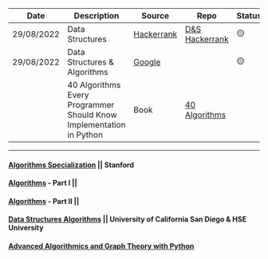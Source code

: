 
|Date |Description|Source|Repo  |Status|
|---- | --------- |------|------|------|
|29/08/2022| Data Structures|[Hackerrank](https://www.hackerrank.com/domains/data-structures) |[D&S Hackerrank](./Data_Structures_Hackerrank) |🟡|
|29/08/2022| Data Structures & Algorithms |[Google](https://techdevguide.withgoogle.com/paths/data-structures-and-algorithms) | |🟡|
| |  40 Algorithms Every Programmer Should Know Implementation in Python | Book  |[40 Algorithms](./40_Algorithms_Every_Programmer_Should_Know)|||  

----
#### [Algorithms Specialization](https://www.coursera.org/specializations/algorithms) || Stanford 
#### [Algorithms](https://www.coursera.org/learn/algorithms-part1) - Part I || 
#### [Algorithms](https://www.coursera.org/learn/algorithms-part2) - Part II || 
#### [Data Structures Algorithms](https://www.coursera.org/specializations/data-structures-algorithms) || University of California San Diego & HSE University
#### [Advanced Algorithmics and Graph Theory with Python](https://learning.edx.org/course/course-v1:IMTx+NET04x+3T2018/home) 
